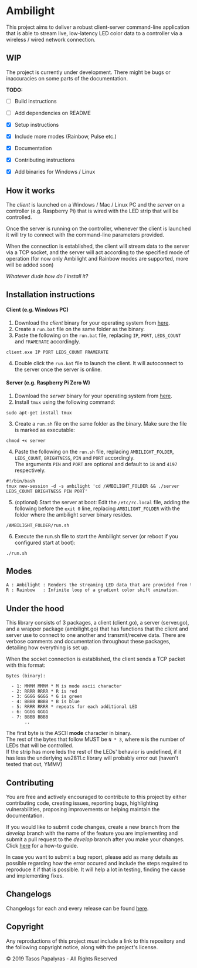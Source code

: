 # Ambilight

This project aims to deliver a robust client-server command-line application that is able to stream live, low-latency LED color data to a controller via a wireless / wired network connection.

## WIP

The project is currently under development. There might be bugs or inaccuracies on some parts of the documentation.

**TODO:**
- [ ] Build instructions
- [ ] Add dependencies on README
- [x] Setup instructions
- [x] Include more modes (Rainbow, Pulse etc.)
- [x] Documentation
- [x] Contributing instructions
- [x] Add binaries for Windows / Linux



## How it works

The *client* is launched on a Windows / Mac / Linux PC and the *server* on a controller (e.g. Raspberry Pi) that is wired with the LED strip that will be controlled.

Once the server is running on the controller, whenever the client is launched it will try to connect with the command-line parameters provided.

When the connection is established, the client will stream data to the server via a TCP socket, and the server will act according to the specified mode of operation (for now only Ambilight and Rainbow modes are supported, more will be added soon)

*Whatever dude how do I install it?*

## Installation instructions

#### Client (e.g. Windows PC)

1. Download the *client* binary for your operating system from [here](https://github.com/SHT/Core/releases/latest/).
2. Create a `run.bat` file on the same folder as the binary.
3. Paste the following on the `run.bat` file, replacing `IP`, `PORT`, `LEDS_COUNT` and `FRAMERATE` accordingly.

  ```
  client.exe IP PORT LEDS_COUNT FRAMERATE
  ```

4. Double click the `run.bat` file to launch the client. It will autoconnect to the server once the server is online.


#### Server (e.g. Raspberry Pi Zero W)

1. Download the *server* binary for your operating system from [here](https://github.com/SHT/Core/releases/latest/).
2. Install `tmux` using the following command:

  `sudo apt-get install tmux`

3. Create a `run.sh` file on the same folder as the binary. Make sure the file is marked as executable:

  `chmod +x server`

4. Paste the following on the `run.sh` file, replacing `AMBILIGHT_FOLDER`, `LEDS_COUNT`, `BRIGHTNESS`, `PIN` and `PORT` accordingly.  
  The arguments `PIN` and `PORT` are optional and default to `18` and `4197` respectively.

  ```
  #!/bin/bash
  tmux new-session -d -s ambilight 'cd /AMBILIGHT_FOLDER && ./server LEDS_COUNT BRIGHTNESS PIN PORT'
  ```

5. (optional) Start the server at boot: Edit the `/etc/rc.local` file, adding the following before the `exit 0` line, replacing `AMBILIGHT_FOLDER` with the folder where the ambilight server binary resides.

  ```
  /AMBILIGHT_FOLDER/run.sh
  ```

6. Execute the run.sh file to start the Ambilight server (or reboot if you configured start at boot):

  ```
  ./run.sh
  ```

## Modes

```txt
A : Ambilight : Renders the streaming LED data that are provided from the client.
R : Rainbow   : Infinite loop of a gradient color shift animation.
```

## Under the hood

This library consists of 3 packages, a client (client.go), a server (server.go), and a wrapper package (ambilight.go) that has functions that the client and server use to connect to one another and transmit/receive data.
There are verbose comments and documentation throughout these packages, detailing how everything is set up.

When the socket connection is established, the client sends a TCP packet with this format:


```
Bytes (binary):

  - 1: MMMM MMMM * M is mode ascii character
  - 2: RRRR RRRR * R is red
  - 3: GGGG GGGG * G is green
  - 4: BBBB BBBB * B is blue
  - 5: RRRR RRRR * repeats for each additional LED
  - 6: GGGG GGGG
  - 7: BBBB BBBB
       ..
```

The first byte is the ASCII **mode** character in binary.  
The rest of the bytes that follow MUST be `N * 3`, where `N` is the number of LEDs that will be controlled.  
If the strip has more leds the rest of the LEDs' behavior is undefined, if it has less the underlying ws2811.c library will probably error out (haven't tested that out, YMMV)


## Contributing
You are free and actively encouraged to contribute to this project by either contributing code, creating issues, reporting bugs, highlighting vulnerabilities, proposing improvements or helping maintain the documentation.

If you would like to submit code changes, create a new branch from the *develop* branch with the name of the feature you are implementing  and submit a pull request to the *develop* branch after you make your changes. Click [here](https://gist.github.com/Chaser324/ce0505fbed06b947d962#doing-your-work) for a how-to guide.

In case you want to submit a bug report, please add as many details as possible regarding how the error occured and include the steps required to reproduce it if that is possible. It will help a lot in testing, finding the cause and implementing fixes.

## Changelogs
Changelogs for each and every release can be found [here](https://github.com/SHT/Ambilight/releases).

## Copyright
Any reproductions of this project *must* include a link to this repository and the following copyright notice, along with the project's license.

© 2019 Tasos Papalyras - All Rights Reserved
